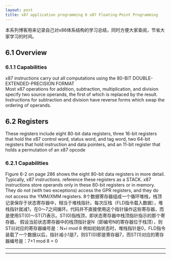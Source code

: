 ```yaml
---
layout: post
title: x87 application programming 6 x87 Floating-Point Programming
---
```

  本系列博客用来记录自己对x86体系结构的学习总结，同时方便大家查阅，节省大家学习的时间。

## 6.1 Overview  
### 6.1.1 Capabilities  
  x87 instructions carry out all computations using the 80-BIT DOUBLE-EXTENDED-PRECISION FORMAT  
  Most x87 operations for addition, subtraction, multiplication, and division specify two source operands, the first of which is replaced by the result. Instructions for subtraction and division have reverse forms which swap the ordering of operands.
## 6.2 Registers  
  These registers include eight 80-bit data registers, three 16-bit registers that hold the x87 control word,
status word, and tag word, two 64-bit registers that hold instruction and data pointers, and an 11-bit register that holds a permutation of an x87 opcode

### 6.2.1 Capabilities  
  Figure 6-2 on page 286 shows the eight 80-bit data registers in more detail. Typically, x87 instructions. reference these registers as a STACK. x87 instructions store operands only in these 80-bit registers or in memory. They do not (with two exceptions) access the GPR registers, and they do not access the YMM/XMM registers.
  8个数据寄存器组成一个循环堆栈，栈顶记录保存于状态寄存器中，相当于堆栈指针。每次压栈（FLD指令载入数据），堆栈指针就减1，在0～7之间循环。代码并不直接使用这个指针操作这些寄存器，而是使用ST(0)～ST(7)表示。ST(0)指栈顶，即状态寄存器中栈顶指针指示的那个寄存器。 
  假设当前状态寄存器中的栈顶指针是N（即编号N的寄存器位于栈顶），则ST(i)对应的寄存器编号是：N+i mod 8 例如初始状态时，堆栈指针是0，FLD指令装载了一个数据以后，指针减小1是7，则ST(0)即是寄存器7，而ST(1)对应的寄存器编号是：7+1 mod 8 = 0
 

----
****
